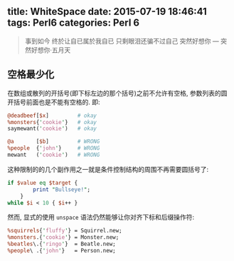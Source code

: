 title: WhiteSpace
date: 2015-07-19 18:46:41
tags: Perl6
categories: Perl 6
---

<blockquote class="blockquote-center">事到如今 终於让自已属於我自已 只剩眼泪还骗不过自己 突然好想你
— 突然好想你·五月天
</blockquote>

## 空格最少化

在数组或散列的开括号(即下标左边的那个括号)之前不允许有空格, 参数列表的圆开括号前面也是不能有空格的. 即:

```perl
@deadbeef[$x]         # okay
%monsters{'cookie'}   # okay
saymewant('cookie')   # okay

@a       [$b]         # WRONG
%people  {'john'}     # WRONG
mewant   ('cookie')   # WRONG
```


这种限制的的几个副作用之一就是条件控制结构的周围不再需要圆括号了:

```perl
if $value eq $target {
        print "Bullseye!";
    }
while $i < 10 { $i++ }
```

然而, 显式的使用 `unspace` 语法仍然能够让你对齐下标和后缀操作符:

```perl
%squirrels{'fluffy'} = Squirrel.new;
%monsters.{'cookie'} = Monster.new;
%beatles\.{'ringo'}  = Beatle.new;
%people\ .{'john'}   = Person.new;
```

